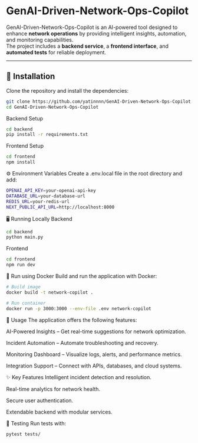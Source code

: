 # GenAI-Driven-Network-Ops-Copilot

GenAI-Driven-Network-Ops-Copilot is an AI-powered tool designed to enhance **network operations** by providing intelligent insights, automation, and monitoring capabilities.  
The project includes a **backend service**, a **frontend interface**, and **automated tests** for reliable deployment.

---

## 🚀 Installation

Clone the repository and install the dependencies:

```bash
git clone https://github.com/yatinnnn/GenAI-Driven-Network-Ops-Copilot.git
cd GenAI-Driven-Network-Ops-Copilot
```
Backend Setup

```bash
cd backend
pip install -r requirements.txt
```

Frontend Setup

```bash
cd frontend
npm install
```

⚙️ Environment Variables
Create a .env.local file in the root directory and add:

```bash
OPENAI_API_KEY=your-openai-api-key
DATABASE_URL=your-database-url
REDIS_URL=your-redis-url
NEXT_PUBLIC_API_URL=http://localhost:8000
```

🖥️ Running Locally
Backend

```bash
cd backend
python main.py
```
Frontend

```bash
cd frontend
npm run dev
```

🐳 Run using Docker
Build and run the application with Docker:


```bash
# Build image
docker build -t network-copilot .

# Run container
docker run -p 3000:3000 --env-file .env network-copilot
```

📌 Usage
The application offers the following features:

AI-Powered Insights – Get real-time suggestions for network optimization.

Incident Automation – Automate troubleshooting and recovery.

Monitoring Dashboard – Visualize logs, alerts, and performance metrics.

Integration Support – Connect with APIs, databases, and cloud systems.

✨ Key Features
Intelligent incident detection and resolution.

Real-time analytics for network health.

Secure user authentication.

Extendable backend with modular services.

🧪 Testing
Run tests with:

```bash
pytest tests/
```
